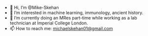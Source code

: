 - 👋 Hi, I’m @Mike-Skehan
- 👀 I’m interested in machine learning, immunology, ancient history.
- 🌱 I’m currently doing an MRes part-time while working as a lab technician at Imperial College London.
- 📫 How to reach me: michaelskehan01@gmail.com

<!---
Mike-Skehan/Mike-Skehan is a ✨ special ✨ repository because its `README.md` (this file) appears on your GitHub profile.
You can click the Preview link to take a look at your changes.
--->
